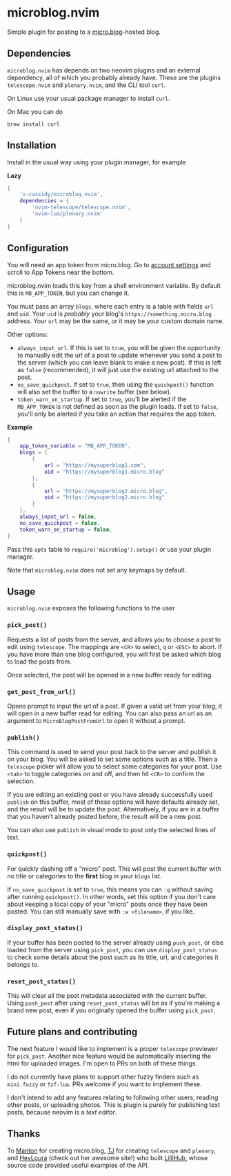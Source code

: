 # microblog.nvim

Simple plugin for posting to a [micro.blog](https://micro.blog)-hosted blog.

## Dependencies

`microblog.nvim` has depends on two neovim plugins and an external dependency, all of which you probably already have. These are the plugins `telescope.nvim` and `plenary.nvim`, and the CLI tool `curl`.

On Linux use your usual package manager to install `curl`.

On Mac you can do

```
brew install curl
```

## Installation

Install in the usual way using your plugin manager, for example

**Lazy**

```lua
{
    's-cassidy/microblog.nvim',
    dependencies = {
        'nvim-telescope/telescope.nvim',
        'nvim-lua/plenary.nvim'
    }
}
```

## Configuration

You will need an app token from micro.blog. Go to [account settings](https://micro.blog/account) and scroll to App Tokens near the bottom.

microblog.nvim loads this key from a shell environment variable. By default this is `MB_APP_TOKEN`, but you can change it.

You must pass an array `blogs`, where each entry is a table with fields `url` and `uid`. Your `uid` is _probably_ your blog's `https://something.micro.blog` address. Your `url` may be the same, or it may be your custom domain name.

Other options:

- `always_input_url`. If this is set to `true`, you will be given the opportunity to manually edit the url of a post to update whenever you send a post to the server (which you can leave blank to make a new post). If this is left as `false` (recommended), it will just use the existing url attached to the post.
- `no_save_quickpost`. If set to `true`, then using the `quickpost()` function will also set the buffer to a `nowrite` buffer (see below).
- `token_warn_on_startup`. If set to `true`, you'll be alerted if the `MB_APP_TOKEN` is not defined as soon as the plugin loads. If set to `false`, you'll only be alerted if you take an action that requires the app token.

**Example**

```lua
{
    app_token_variable = "MB_APP_TOKEN",
    blogs = {
        {
            url = "https://mysuperblog1.com",
            uid = "https://mysuperblog1.micro.blog"
        },
        {
            url = "https://mysuperblog2.micro.blog",
            uid = "https://mysuperblog2.micro.blog"
        }
    },
    always_input_url = false,
    no_save_quickpost = false,
    token_warn_on_startup = false,
}
```

Pass this `opts` table to `require('microblog').setup()` or use your plugin manager.

Note that `microblog.nvim` does not set any keymaps by default.

## Usage

`microblog.nvim` exposes the following functions to the user

### `pick_post()`

Requests a list of posts from the server, and allows you to choose a post to edit using `telescope`. The mappings are `<CR>` to select, `q` or `<ESC>` to abort. If you have more than one blog configured, you will first be asked which blog to load the posts from.

Once selected, the post will be opened in a new buffer ready for editing.

### `get_post_from_url()`

Opens prompt to input the url of a post. If given a valid url from your blog, it will open in a new buffer read for editing. You can also pass an url as an argument to `MicroBlogPostFromUrl` to open it without a prompt.

### `publish()`

This command is used to send your post back to the server and publish it on your blog. You will be asked to set some options such as a title. Then a `telescope` picker will allow you to select some categories for your post. Use `<tab>` to toggle categories on and off, and then hit `<CR>` to confirm the selection.

If you are editing an existing post or you have already successfully used `publish` on this buffer, most of these options will have defaults already set, and the result will be to update the post. Alternatively, if you are in a buffer that you haven't already posted before, the result will be a new post.

You can also use `publish` in visual mode to post only the selected lines of text.

### `quickpost()`

For quickly dashing off a "micro" post. This will post the current buffer with no title or categories to the **first** blog in your `blogs` list.

If `no_save_quickpost` is set to `true`, this means you can `:q` without saving after running `quickpost()`. In other words, set this option if you don't care about keeping a local copy of your "micro" posts once they have been posted. You can still manually save with `:w <filename>`, if you like.

### `display_post_status()`

If your buffer has been posted to the server already using `push_post`, or else loaded from the server using `pick_post`, you can use `display_post_status` to check some details about the post such as its title, url, and categories it belongs to.

### `reset_post_status()`

This will clear all the post metadata associated with the current buffer. Using `push_post` after using `reset_post_status` will be as if you're making a brand new post, even if you originally opened the buffer using `pick_post`.

## Future plans and contributing

The next feature I would like to implement is a proper `telescope` previewer for `pick_post`. Another nice feature would be automatically inserting the html for uploaded images. I'm open to PRs on both of these things.

I do not currently have plans to support other fuzzy finders such as `mini.fuzzy` or `fzf-lua`. PRs welcome if you want to implement these.

I don't intend to add any features relating to following other users, reading other posts, or uploading photos. This is plugin is purely for publishing text posts, because neovim is a _text editor_.

## Thanks

To [Manton](https://manton.org) for creating micro.blog, [TJ](https://github.com/tjdevries) for creating `telescope` and `plenary`, and [HeyLoura](https://heyloura.com/) (check out her awesome site!) who built [LilliHub](https://lillihub.com/), whose source code provided useful examples of the API.
